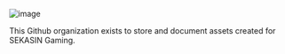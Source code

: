 ![image](https://github.com/SEKASIN/.github/assets/32621403/b1b93887-8a21-4722-9ed3-455a564f2867)

This Github organization exists to store and document assets created for SEKASIN Gaming.
